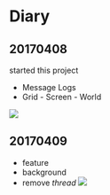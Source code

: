 # Diary
## 20170408
started this project

- Message Logs
- Grid - Screen - World

[<img src="https://gyazo.com/71e966114e884db37e89985c6b247b7a.png" />](https://www.youtube.com/watch?v=Ofehm37Mhm8)

## 20170409
- feature
- background
- remove *thread*
[<img src="https://gyazo.com/8a70de6966990c66ea36158dfba14d67.png">](https://youtu.be/-h2BpWd-o8o)